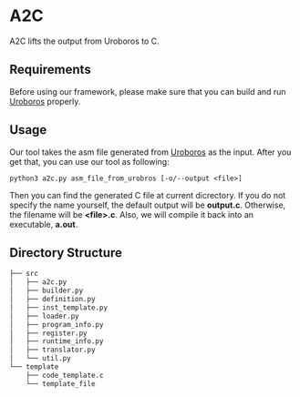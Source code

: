 # A2C

A2C lifts the output from Uroboros to C.

## Requirements

Before using our framework, please make sure that you can build and run [Uroboros](../uroboros) properly.

## Usage

Our tool takes the asm file generated from [Uroboros](../uroboros) as the input. After you get that, you can use our tool as following:

    python3 a2c.py asm_file_from_urobros [-o/--output <file>]

Then you can find the generated C file at current dicrectory. If you do not specify the name yourself, the default output will be **output.c**. Otherwise, the filename will be **\<file\>.c**. Also, we will compile it back into an executable, **a.out**.

## Directory Structure

``` python
├── src	
│   ├── a2c.py	
│   ├── builder.py
│   ├── definition.py
│   ├── inst_template.py
│   ├── loader.py
│   ├── program_info.py
│   ├── register.py
│   ├── runtime_info.py
│   ├── translator.py
│   └── util.py
└── template 
    ├── code_template.c
    └── template_file
```


